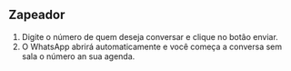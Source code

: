 ## Zapeador

1. Digite o número de quem deseja conversar e clique no botão enviar. 
2. O WhatsApp abrirá automaticamente e você começa a conversa sem sala o número an sua agenda.

